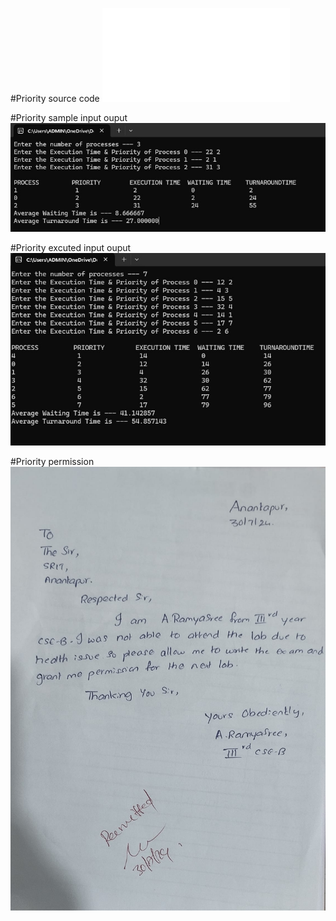 #Priority source code
![program file](priority_582.c)

#Priority sample input ouput
![TestedOutput](priority_io_582.jpeg)

#Priority excuted input ouput
![program output](priority_eo_582.jpeg)

#Priority permission
![permission](permission_582.jpeg)
